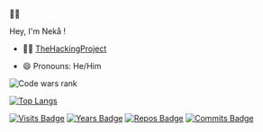 👋🏻

Hey, I'm Nekå !

- 👨‍🎓 <a href="https://www.thehackingproject.org/">TheHackingProject</a>
<!--
<img src="https://raw.githubusercontent.com/Nekall/Nekall/main/img/profile-photo.png" style="max-width:100%;" height="50">

- 🧠 My techs : 
<img src="https://raw.githubusercontent.com/Nekall/Nekall/main/img/html.png" style="max-width:100%;" height="30">
<img src="https://raw.githubusercontent.com/Nekall/Nekall/main/img/css.png" style="max-width:100%;" height="30">
<img src="https://raw.githubusercontent.com/Nekall/Nekall/main/img/npm.png" style="max-width:100%;" height="30">
<img src="https://raw.githubusercontent.com/Nekall/Nekall/main/img/heroku.png" style="max-width:100%;" height="30">
<img src="https://raw.githubusercontent.com/Nekall/Nekall/main/img/react.png" style="max-width:100%;" height="30">
<img src="https://raw.githubusercontent.com/Nekall/Nekall/main/img/insomnia.png" style="max-width:100%;" height="30">
<img src="https://raw.githubusercontent.com/Nekall/Nekall/main/img/javascript.png" style="max-width:100%;" height="30">
<img src="https://raw.githubusercontent.com/Nekall/Nekall/main/img/ruby.png" style="max-width:100%;" height="30">
<img src="https://raw.githubusercontent.com/Nekall/Nekall/main/img/ror.png" style="max-width:100%;" height="30">
-->
- 😄 Pronouns: He/Him
<img src="https://www.codewars.com/users/Nek%C3%A5/badges/small" alt="Code wars rank">

[![Top Langs](https://github-readme-stats.vercel.app/api/top-langs/?username=nekall&layout=compact&title_color=333&text_color=777)]()

[![Visits Badge](https://badges.pufler.dev/visits/nekall/nekall?style=flat-square&color=black&logo=github&a=0)](https://badges.pufler.dev)
[![Years Badge](https://badges.pufler.dev/years/nekall?style=flat-square&color=black&logo=github&a=0)](https://badges.pufler.dev)
[![Repos Badge](https://badges.pufler.dev/repos/nekall?style=flat-square&color=black&logo=github&a=0)](https://badges.pufler.dev)
[![Commits Badge](https://badges.pufler.dev/commits/monthly/nekall?style=flat-square&color=black&logo=github&a=0)](https://badges.pufler.dev)
